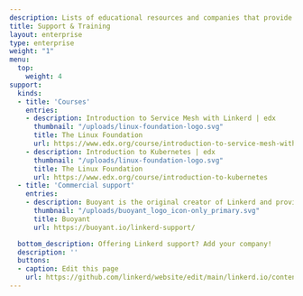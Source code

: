 ```yaml
---
description: Lists of educational resources and companies that provide commercial support for Linkerd.
title: Support & Training
layout: enterprise
type: enterprise
weight: "1"
menu:
  top:
    weight: 4
support:
  kinds:
  - title: 'Courses'
    entries:
    - description: Introduction to Service Mesh with Linkerd | edx
      thumbnail: "/uploads/linux-foundation-logo.svg"
      title: The Linux Foundation
      url: https://www.edx.org/course/introduction-to-service-mesh-with-linkerd
    - description: Introduction to Kubernetes | edx
      thumbnail: "/uploads/linux-foundation-logo.svg"
      title: The Linux Foundation
      url: https://www.edx.org/course/introduction-to-kubernetes
  - title: 'Commercial support'
    entries:
    - description: Buoyant is the original creator of Linkerd and provides support, training, and enterprise products.
      thumbnail: "/uploads/buoyant_logo_icon-only_primary.svg"
      title: Buoyant
      url: https://buoyant.io/linkerd-support/

  bottom_description: Offering Linkerd support? Add your company!
  description: ''
  buttons:
  - caption: Edit this page
    url: https://github.com/linkerd/website/edit/main/linkerd.io/content/support-training.md
---
```

